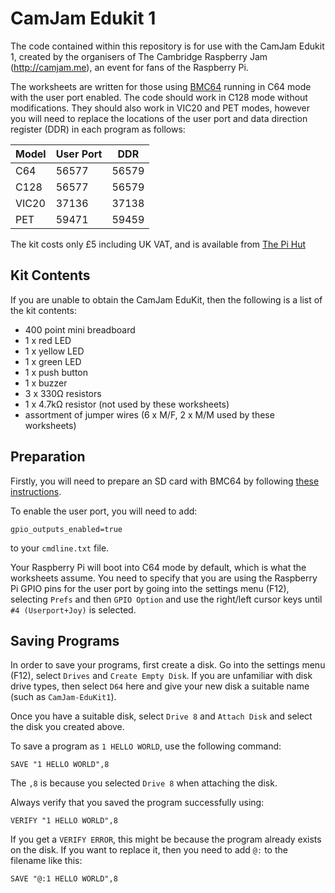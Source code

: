 # CamJam Edukit 1

The code contained within this repository is for use with the CamJam Edukit 1, created by the organisers of The Cambridge Raspberry Jam (http://camjam.me), an event for fans of the Raspberry Pi.

The worksheets are written for those using [BMC64](https://github.com/randyrossi/bmc64) running in C64 mode with the user port enabled.  The code should work in C128 mode without modifications.  They should also work in VIC20 and PET modes, however you will need to replace the locations of the user port and data direction register (DDR) in each program as follows:

Model | User Port | DDR
------|-----------|------
C64   | 56577     | 56579
C128  | 56577     | 56579
VIC20 | 37136     | 37138
PET   | 59471     | 59459

The kit costs only £5 including UK VAT, and is available from [The Pi Hut](http://thepihut.com/collections/camjam-edukit)

## Kit Contents

If you are unable to obtain the CamJam EduKit, then the following is a list of the kit contents:

* 400 point mini breadboard
* 1 x red LED
* 1 x yellow LED
* 1 x green LED
* 1 x push button
* 1 x buzzer
* 3 x 330Ω resistors
* 1 x 4.7kΩ resistor (not used by these worksheets)
* assortment of jumper wires (6 x M/F, 2 x M/M used by these worksheets)

## Preparation

Firstly, you will need to prepare an SD card with BMC64 by following [these instructions](https://accentual.com/bmc64/).

To enable the user port, you will need to add:

	gpio_outputs_enabled=true

to your `cmdline.txt` file.

Your Raspberry Pi will boot into C64 mode by default, which is what the worksheets assume.  You need to specify that you are using the Raspberry Pi GPIO pins for the user port by going into the settings menu (F12), selecting `Prefs` and then `GPIO Option` and use the right/left cursor keys until `#4 (Userport+Joy)` is selected.

## Saving Programs

In order to save your programs, first create a disk.  Go into the settings menu (F12), select `Drives` and `Create Empty Disk`. If you are unfamiliar with disk drive types, then select `D64` here and give your new disk a suitable name (such as `CamJam-EduKit1`).

Once you have a suitable disk, select `Drive 8` and `Attach Disk` and select the disk you created above.

To save a program as `1 HELLO WORLD`, use the following command:

	SAVE "1 HELLO WORLD",8

The `,8` is because you selected `Drive 8` when attaching the disk.

Always verify that you saved the program successfully using:

	VERIFY "1 HELLO WORLD",8

If you get a `VERIFY ERROR`, this might be because the program already exists on the disk.  If you want to replace it, then you need to add `@:` to the filename like this:

	SAVE "@:1 HELLO WORLD",8

